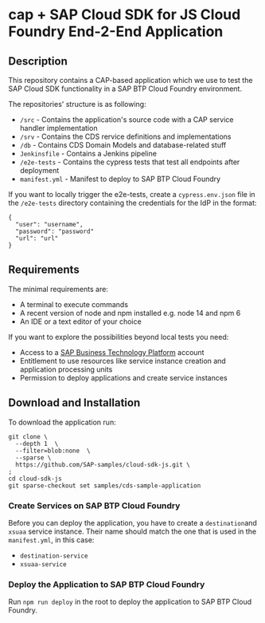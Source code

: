 # cap + SAP Cloud SDK for JS Cloud Foundry End-2-End Application

## Description
This repository contains a CAP-based application which we use to test the SAP Cloud SDK functionality in a SAP BTP Cloud Foundry environment.

The repositories' structure is as following:

- `/src` - Contains the application's source code with a CAP service handler implementation
- `/srv` - Contains the CDS rervice definitions and implementations
- `/db` - Contains CDS Domain Models and database-related stuff
- `Jenkinsfile` - Contains a Jenkins pipeline
- `/e2e-tests` - Contains the cypress tests that test all endpoints after deployment
- `manifest.yml` - Manifest to deploy to SAP BTP Cloud Foundry

If you want to locally trigger the e2e-tests, create a `cypress.env.json` file in the `/e2e-tests` directory containing the credentials for the IdP in the format:

```
{
  "user": "username",
  "password": "password"
  "url": "url"
}
```

## Requirements
The minimal requirements are:
- A terminal to execute commands
- A recent version of node and npm installed e.g. node 14 and npm 6
- An IDE or a text editor of your choice

If you want to explore the possibilities beyond local tests you need:
- Access to a [SAP Business Technology Platform](https://www.sap.com/products/business-technology-platform.html) account
- Entitlement to use resources like service instance creation and application processing units
- Permission to deploy applications and create service instances

## Download and Installation
To download the application run:

```
git clone \
  --depth 1  \
  --filter=blob:none  \
  --sparse \
  https://github.com/SAP-samples/cloud-sdk-js.git \
;
cd cloud-sdk-js
git sparse-checkout set samples/cds-sample-application
```

### Create Services on SAP BTP Cloud Foundry
Before you can deploy the application, you have to create a `destination`and `xsuaa` service instance.
Their name should match the one that is used in the `manifest.yml`, in this case:
- `destination-service`
- `xsuaa-service`

### Deploy the Application to SAP BTP Cloud Foundry
Run `npm run deploy` in the root to deploy the application to SAP BTP Cloud Foundry.
